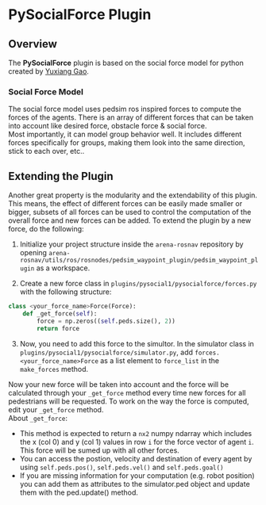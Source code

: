 # PySocialForce Plugin

## Overview
The **PySocialForce** plugin is based on the social force model for python created by [Yuxiang Gao](https://github.com/yuxiang-gao/PySocialForce). 

### Social Force Model
The social force model uses pedsim ros inspired forces to compute the forces of the agents. There is an array of different forces that can be taken into account like desired force, obstacle force & social force.  
Most importantly, it can model group behavior well. It includes different forces specifically for groups, making them look into the same direction, stick to each over, etc..  

## Extending the Plugin
Another great property is the modularity and the extendability of this plugin. This means, the effect of different forces can be easily made smaller or bigger, subsets of all forces can be used to control the computation of the overall force and new forces can be added. To extend the plugin by a new force, do the following:

1. Initialize your project structure inside the `arena-rosnav` repository by opening `arena-rosnav/utils/ros/rosnodes/pedsim_waypoint_plugin/pedsim_waypoint_plugin` as a workspace.

2. Create a new force class in `plugins/pysocial1/pysocialforce/forces.py` with the following structure:

```python
class <your_force_name>Force(Force):
    def _get_force(self):
        force = np.zeros((self.peds.size(), 2))
        return force
```

3.  Now, you need to add this force to the simultor. In the simulator class in `plugins/pysocial1/pysocialforce/simulator.py`, add `forces.<your_force_name>Force` as a list element to `force_list` in the `make_forces` method.

Now your new force will be taken into account and the force will be calculated through your `_get_force` method every time new forces for all pedestrians will be requested. To work on the way the force is computed, edit your `_get_force` method.  
About `_get_force`:
- This method is expected to return a `nx2` numpy ndarray which includes the x (col 0) and y (col 1) values in row `i` for the force vector of agent `i`. This force will be sumed up with all other forces.
- You can access the postion, velocity and destination of every agent by using `self.peds.pos()`, `self.peds.vel()` and `self.peds.goal()`
- If you are missing information for your computation (e.g. robot position) you can add them as attributes to the simulator.ped object and update them with the ped.update() method.